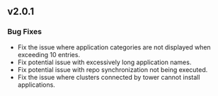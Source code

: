 <!---
Please do not delete this line of version tag
RELEASE_MARK v4.1.2 RELEASE_MARK
Please do not delete this line of version tag
-->
## v2.0.1

### Bug Fixes

- Fix the issue where application categories are not displayed when exceeding 10 entries.
- Fix potential issue with excessively long application names.
- Fix potential issue with repo synchronization not being executed.
- Fix the issue where clusters connected by tower cannot install applications.